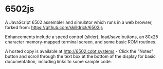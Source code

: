 # 6502js
A JavaScript 6502 assembler and simulator which runs in a web browser, forked from: https://github.com/skilldrick/6502js

Enhancements include a speed control (slider), load/save buttons, an 80x25 character memory-mapped terminal screen, and some basic ROM routines.

A hosted copy is available at http://6502.cdot.systems - Click the "Notes" button and scroll through the text box at the bottom of the display for basic documentation, including links to some sample code.
